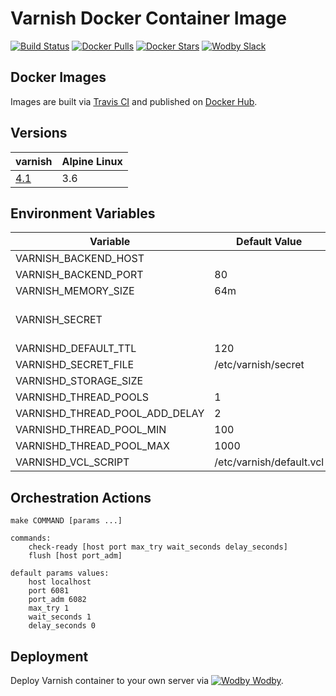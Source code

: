 # Varnish Docker Container Image

[![Build Status](https://travis-ci.org/wodby/varnish.svg?branch=master)](https://travis-ci.org/wodby/varnish)
[![Docker Pulls](https://img.shields.io/docker/pulls/wodby/varnish.svg)](https://hub.docker.com/r/wodby/varnish)
[![Docker Stars](https://img.shields.io/docker/stars/wodby/varnish.svg)](https://hub.docker.com/r/wodby/varnish)
[![Wodby Slack](http://slack.wodby.com/badge.svg)](http://slack.wodby.com)

## Docker Images

Images are built via [Travis CI](https://travis-ci.org/wodby/varnish) and published on [Docker Hub](https://hub.docker.com/r/wodby/varnish). 

## Versions

| varnish                                                            | Alpine Linux |
| ------------------------------------------------------------------ | ------------ |
| [4.1](https://github.com/wodby/varnish/tree/master/4.1/Dockerfile) | 3.6          |

## Environment Variables

| Variable                       | Default Value            | Description                      |
| ------------------------------ | ------------------------ | -------------------------------- |
| VARNISH_BACKEND_HOST           |                          | Mandatory                        |
| VARNISH_BACKEND_PORT           | 80                       |                                  |
| VARNISH_MEMORY_SIZE            | 64m                      |                                  |
| VARNISH_SECRET                 |                          | Generated automatically if blank |
| VARNISHD_DEFAULT_TTL           | 120                      |                                  |
| VARNISHD_SECRET_FILE           | /etc/varnish/secret      |                                  |
| VARNISHD_STORAGE_SIZE          |                          |                                  |
| VARNISHD_THREAD_POOLS          | 1                        |                                  |
| VARNISHD_THREAD_POOL_ADD_DELAY | 2                        |                                  |
| VARNISHD_THREAD_POOL_MIN       | 100                      |                                  |
| VARNISHD_THREAD_POOL_MAX       | 1000                     |                                  |
| VARNISHD_VCL_SCRIPT            | /etc/varnish/default.vcl |                                  |

## Orchestration Actions

```
make COMMAND [params ...]

commands:
    check-ready [host port max_try wait_seconds delay_seconds]
    flush [host port_adm]
 
default params values:
    host localhost
    port 6081
    port_adm 6082
    max_try 1
    wait_seconds 1
    delay_seconds 0
```

## Deployment

Deploy Varnish container to your own server via [![Wodby](https://www.google.com/s2/favicons?domain=wodby.com) Wodby](https://cloud.wodby.com/stackhub/0e6ce021-9c23-4478-a6e7-d37fd7c054eb/overview).
